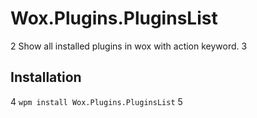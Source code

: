 # Wox.Plugins.PluginsList
2
Show all installed plugins in wox with action keyword.
3
## Installation
4
`wpm install Wox.Plugins.PluginsList`
5
